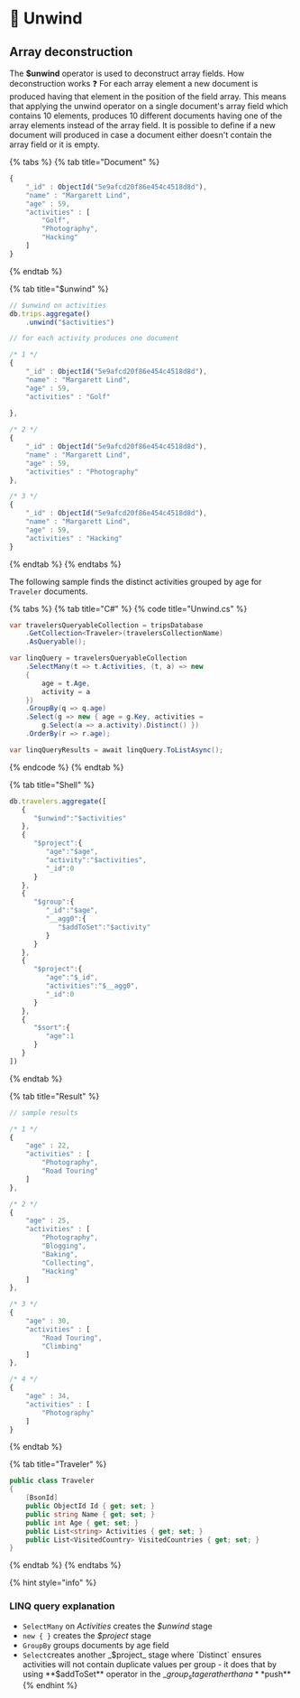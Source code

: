 # 🚩 Unwind

## Array deconstruction

The **$unwind** operator is used to deconstruct array fields.  How deconstruction works ❓ For each array element a new document is produced having that element in the position of the field array. This means that applying the unwind operator on a single document's array field which contains 10 elements, produces 10 different documents having one of the array elements instead of the array field. It is possible to define if a new document will produced in case a document either doesn't contain the array field or it is empty.

{% tabs %}
{% tab title="Document" %}
```javascript
{
	"_id" : ObjectId("5e9afcd20f86e454c4518d8d"),
	"name" : "Margarett Lind",
	"age" : 59,
	"activities" : [
		"Golf",
		"Photography",
		"Hacking"
	]
}
```
{% endtab %}

{% tab title="$unwind" %}
```javascript
// $unwind on activities
db.trips.aggregate()
    .unwind("$activities")

// for each activity produces one document

/* 1 */
{
	"_id" : ObjectId("5e9afcd20f86e454c4518d8d"),
	"name" : "Margarett Lind",
	"age" : 59,
	"activities" : "Golf"
	
},

/* 2 */
{
	"_id" : ObjectId("5e9afcd20f86e454c4518d8d"),
	"name" : "Margarett Lind",
	"age" : 59,
	"activities" : "Photography"
},

/* 3 */
{
	"_id" : ObjectId("5e9afcd20f86e454c4518d8d"),
	"name" : "Margarett Lind",
	"age" : 59,
	"activities" : "Hacking"
}
```
{% endtab %}
{% endtabs %}

The following sample finds the distinct activities grouped by age for `Traveler` documents.

{% tabs %}
{% tab title="C\#" %}
{% code title="Unwind.cs" %}
```csharp
var travelersQueryableCollection = tripsDatabase
    .GetCollection<Traveler>(travelersCollectionName)
    .AsQueryable();

var linqQuery = travelersQueryableCollection
    .SelectMany(t => t.Activities, (t, a) => new
    {
        age = t.Age,
        activity = a
    })
    .GroupBy(q => q.age)
    .Select(g => new { age = g.Key, activities = 
        g.Select(a => a.activity).Distinct() })
    .OrderBy(r => r.age);

var linqQueryResults = await linqQuery.ToListAsync();
```
{% endcode %}
{% endtab %}

{% tab title="Shell" %}
```javascript
db.travelers.aggregate([
   {
      "$unwind":"$activities"
   },
   {
      "$project":{
         "age":"$age",
         "activity":"$activities",
         "_id":0
      }
   },
   {
      "$group":{
         "_id":"$age",
         "__agg0":{
            "$addToSet":"$activity"
         }
      }
   },
   {
      "$project":{
         "age":"$_id",
         "activities":"$__agg0",
         "_id":0
      }
   },
   {
      "$sort":{
         "age":1
      }
   }
])
```
{% endtab %}

{% tab title="Result" %}
```javascript
// sample results

/* 1 */
{
	"age" : 22,
	"activities" : [
		"Photography",
		"Road Touring"
	]
},

/* 2 */
{
	"age" : 25,
	"activities" : [
		"Photography",
		"Blogging",
		"Baking",
		"Collecting",
		"Hacking"
	]
},

/* 3 */
{
	"age" : 30,
	"activities" : [
		"Road Touring",
		"Climbing"
	]
},

/* 4 */
{
	"age" : 34,
	"activities" : [
		"Photography"
	]
}
```
{% endtab %}

{% tab title="Traveler" %}
```csharp
public class Traveler
{
    [BsonId]
    public ObjectId Id { get; set; }
    public string Name { get; set; }
    public int Age { get; set; }
    public List<string> Activities { get; set; }
    public List<VisitedCountry> VisitedCountries { get; set; }
}
```
{% endtab %}
{% endtabs %}

{% hint style="info" %}
### LINQ query explanation

* `SelectMany` on _Activities_ creates the _$unwind_ stage
* `new { }` creates the _$project_ stage
* `GroupBy` groups documents by age field
* `Select`creates another _$project_ stage where `Distinct` ensures activities will not contain duplicate values per group - it does that by using **$addToSet** operator in the _$group_ stage rather than a **$push**
{% endhint %}

